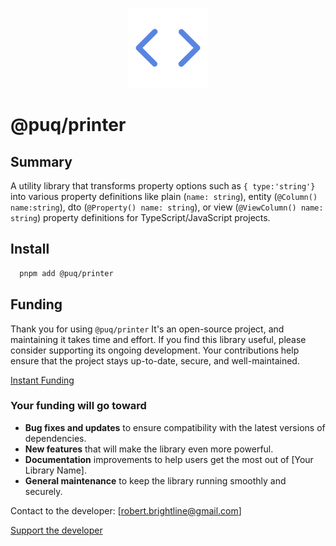 <p align="center">
  <img src="https://raw.githubusercontent.com/rbrightline/puq/refs/heads/main/libs/printer/favicon.png" alt="Logo" />
</p>

# @puq/printer

## Summary

A utility library that transforms property options such as `{ type:'string'}` into various property definitions like plain (`name: string`), entity (`@Column() name:string`), dto (`@Property() name: string`), or view (`@ViewColumn() name: string`) property definitions for TypeScript/JavaScript projects.

## Install

```bash
  pnpm add @puq/printer
```

## Funding

Thank you for using `@puq/printer` It's an open-source project, and maintaining it takes time and effort. If you find this library useful, please consider supporting its ongoing development. Your contributions help ensure that the project stays up-to-date, secure, and well-maintained.

[Instant Funding](https://cash.app/$puqlib)

### Your funding will go toward

- **Bug fixes and updates** to ensure compatibility with the latest versions of dependencies.
- **New features** that will make the library even more powerful.
- **Documentation** improvements to help users get the most out of [Your Library Name].
- **General maintenance** to keep the library running smoothly and securely.

Contact to the developer: [robert.brightline@gmail.com]

[Support the developer](https://cash.app/$puqlib)
